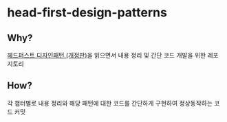 # head-first-design-patterns

## Why?
[헤드퍼스트 디자인패턴 (개정판)](https://www.hanbit.co.kr/store/books/look.php?p_code=B6113501223)을 읽으면서 내용 정리 및 간단 코드 개발을 위한 레포지토리

## How?
각 챕터별로 내용 정리와 해당 패턴에 대한 코드를 간단하게 구현하여 정상동작하는 코드 커밋